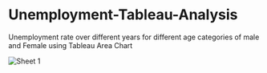 # Unemployment-Tableau-Analysis
Unemployment rate over different years for different age categories of male and Female using Tableau Area Chart

![Sheet 1](https://user-images.githubusercontent.com/48348504/179040151-34348ec4-24f5-4874-8545-1c8ae7c047ed.png)

